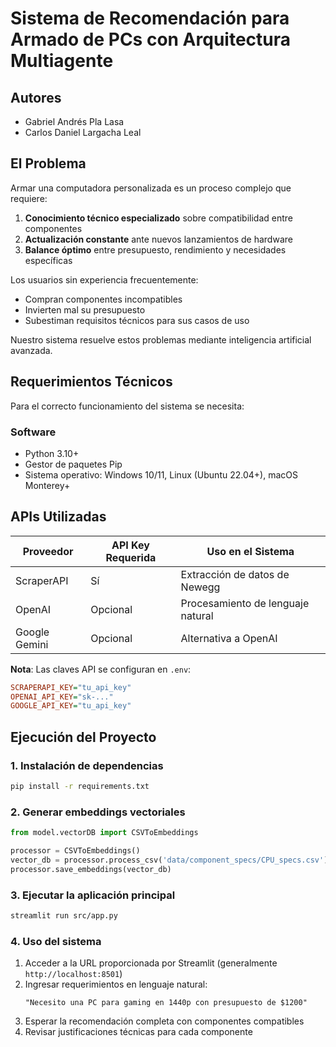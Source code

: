 # Sistema de Recomendación para Armado de PCs con Arquitectura Multiagente

## Autores
- Gabriel Andrés Pla Lasa
- Carlos Daniel Largacha Leal

## El Problema
Armar una computadora personalizada es un proceso complejo que requiere:
1. **Conocimiento técnico especializado** sobre compatibilidad entre componentes
2. **Actualización constante** ante nuevos lanzamientos de hardware
3. **Balance óptimo** entre presupuesto, rendimiento y necesidades específicas

Los usuarios sin experiencia frecuentemente:
- Compran componentes incompatibles
- Invierten mal su presupuesto
- Subestiman requisitos técnicos para sus casos de uso

Nuestro sistema resuelve estos problemas mediante inteligencia artificial avanzada.

## Requerimientos Técnicos
Para el correcto funcionamiento del sistema se necesita:

### Software
- Python 3.10+
- Gestor de paquetes Pip
- Sistema operativo: Windows 10/11, Linux (Ubuntu 22.04+), macOS Monterey+

## APIs Utilizadas
| Proveedor       | API Key Requerida | Uso en el Sistema                  |
|-----------------|-------------------|------------------------------------|
| ScraperAPI      | Sí                | Extracción de datos de Newegg      |
| OpenAI          | Opcional          | Procesamiento de lenguaje natural  |
| Google Gemini   | Opcional          | Alternativa a OpenAI               |

**Nota**: Las claves API se configuran en `.env`:
```ini
SCRAPERAPI_KEY="tu_api_key"
OPENAI_API_KEY="sk-..."
GOOGLE_API_KEY="tu_api_key"
```

## Ejecución del Proyecto

### 1. Instalación de dependencias
```bash
pip install -r requirements.txt
```

### 2. Generar embeddings vectoriales
```python
from model.vectorDB import CSVToEmbeddings

processor = CSVToEmbeddings()
vector_db = processor.process_csv('data/component_specs/CPU_specs.csv')
processor.save_embeddings(vector_db)
```

### 3. Ejecutar la aplicación principal
```bash
streamlit run src/app.py
```

### 4. Uso del sistema
1. Acceder a la URL proporcionada por Streamlit (generalmente `http://localhost:8501`)
2. Ingresar requerimientos en lenguaje natural:
   ```
   "Necesito una PC para gaming en 1440p con presupuesto de $1200"
   ```
3. Esperar la recomendación completa con componentes compatibles
4. Revisar justificaciones técnicas para cada componente
